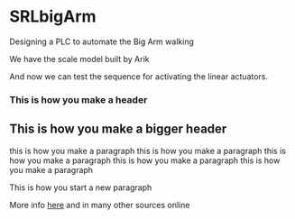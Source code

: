 # SRLbigArm
Designing a PLC to automate the Big Arm walking

We have the scale model built by Arik

And now we can test the sequence for activating the linear actuators.

### This is how you make a header
## This is how you make a bigger header
this is how you make a  paragraph
this is how you make a  paragraph
this is how you make a  paragraph
this is how you make a  paragraph
this is how you make a  paragraph

This is how you start a new paragraph

More info [here](https://github.com/adam-p/markdown-here/wiki/Markdown-Cheatsheet) and in many other sources online
